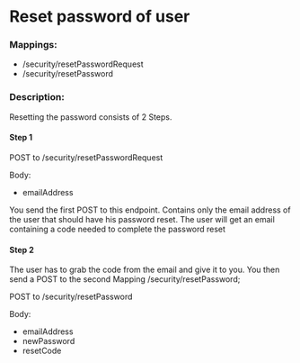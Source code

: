 # Reset password of user

### Mappings: 
* /security/resetPasswordRequest
* /security/resetPassword

### Description:
Resetting the password consists of 2 Steps.

#### Step 1

POST to /security/resetPasswordRequest

Body: 
  * emailAddress

You send the first POST to this endpoint. Contains only the email address of the user that should have his
password reset. The user will get an email containing a code needed to complete the password reset

#### Step 2

The user has to grab the code from the email and give it to you. You then send a POST to the second Mapping
/security/resetPassword;

POST to /security/resetPassword

Body:
  * emailAddress
  * newPassword
  * resetCode